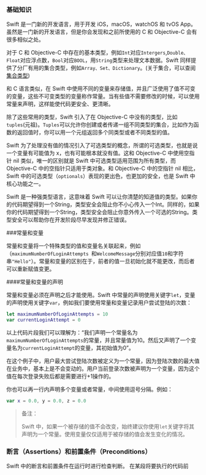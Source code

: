 ### 基础知识

Swift 是一门新的开发语言，用于开发 iOS，macOS，watchOS 和 tvOS App。虽然是一门新的开发语言，但是你会发现和之前所使用的 C 和 Objective-C 会有很多相似之处。

对于 C 和 Objective-C 中存在的基本类型，例如`Int`对应`Intergers`,`Double、Float`对应浮点数，`Bool`对应`BOOL`，用`String`类型来处理文本数据。Swift 同样提供了分厂有用的集合类型，例如`Array、Set、Dictionary`。(关于集合，可以查阅[集合类型](https://www.baidu.com))

和 C 语言类似，在 Swift 中使用不同的变量来存储值，并且广泛使用了值不可变的变量，这些不可变类型的变量称作常量。当有些值不需要修改的时候，可以使用常量来声明，这样能使代码更安全、更清晰。

除了这些常用的类型，Swift 引入了在 Objective-C 中没有的类型，比如`tuples`(元祖)。`Tuples`可以允许你创建或者传递一组不同类型的集合，比如作为函数的返回值时，你可以用一个元组返回多个同类型或者不同类型的值。

Swift 为了处理没有值的情况引入了可选类型的概念，所谓的可选类型，也就是说一个变量有可能值为 x，也有可能根本就没有值。这和 Objective-C 中使用空指针 nil 类似，唯一的区别就是 Swift 中可选类型适用范围为所有类型，而 Objective-C 中的空指针只适用于类对象。和 Objective-C 中的空指针 nil 相比，Swift 中的可选类型（`optionals`）表现的更出色，也更加的安全，也是 Swift 中核心功能之一。

Swift 是一种强类型语言，这意味着 Swift 可以让你清楚的知道值的类型。如果你的代码期望得到一个String，类型安全会阻止你不小心传入一个Int。同样的，如果你的代码期望得到一个String，类型安全会阻止你意外传入一个可选的String。类型安全可以帮助你在开发阶段尽早发现并修正错误。

###常量和变量

常量和变量将一个特殊类型的值和变量名关联起来，例如（`maximumNumberOfLoginAttempts `和`WelcomeMessage`分别对应值`10`和字符串`"Hello"`）。常量和变量的区别在于，前者的值一旦初始化就不能更改，而后者可以重新赋值变更。

####常量和变量的声明

常量和变量必须在声明之后才能使用。Swift 中常量的声明使用关键字`let`，变量的声明使用关键字`var`，例如我们要使用常量和变量记录用户尝试登陆的次数：

```swift
let maximumNumberOfLoginAttempts = 10
var currentLoginAttempt = 0
```

以上代码片段我们可以理解为：“我们声明一个常量名为`maximumNumberOfLoginAttempts`的常量，并且常量值为10。然后又声明了一个变量名为`currentLoginAttempt`的变量，其初始值为0”。

在这个例子中，用户最大尝试登陆次数被定义为一个常量，因为登陆次数的最大值在业务中，基本上是不会变动的。用户当前登录次数被声明为一个变量，因为这个值在每次登录失败后都是需要进行+1操作的。

你也可以再一行内声明多个变量或者常量，中间使用逗号分隔。例如：

```swift
var x = 0.0, y = 0.0, z = 0.0
```

>备注：
>
>Swift 中，如果一个被存储的值不会改变，始终建议你使用`let`关键字将其声明为一个常量。使用变量仅仅适用于被存储的值会发生变化的情况。

### 断言（Assertions）和前置条件（Preconditions）

 Swift 中的断言和前置条件在运行时进行检查判断。 在某段将要执行的代码前